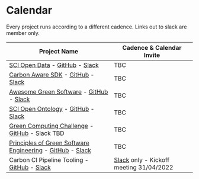 # Calendar
Every project runs according to a different cadence. Links out to slack are member only.

| Project Name                             | Cadence & Calendar Invite |
|------------------------------------------|---------|
| [SCI Open Data](https://greensoftware.foundation/projects/sci-open-data) - [GitHub](https://github.com/Green-Software-Foundation/sci-data) - [Slack](https://greensoftwarefdn.slack.com/archives/C02LW83D5CJ) | TBC     |
| [Carbon Aware SDK](https://greensoftware.foundation/projects/carbon-aware-sdk) - [GitHub](https://github.com/Green-Software-Foundation/carbon-aware-sdk) - [Slack](https://greensoftwarefdn.slack.com/archives/C02JRAV4QEP) | TBC     |
| [Awesome Green Software](https://greensoftware.foundation/projects/awesome-green-software) - [GitHub](https://github.com/Green-Software-Foundation/awesome-green-software) - [Slack](https://greensoftwarefdn.slack.com/archives/C02LHAW0KKQ) | TBC     |
| [SCI Open Ontology](https://greensoftware.foundation/projects/sci-open-ontology) - [GitHub](https://github.com/Green-Software-Foundation/SCI_open_ontology) - [Slack](https://greensoftwarefdn.slack.com/archives/C02T3NU896X) | TBC     |
| [Green Computing Challenge](https://greensoftware.foundation/projects/the-green-computing-grand-challenge-gc2) - [GitHub](https://github.com/Green-Software-Foundation/green-computing-grand-challenge) - Slack TBD | TBC     |
| [Principles of Green Software Engineering](https://greensoftware.foundation/projects/principles-of-green-software-engineering) - [GitHub](https://github.com/Green-Software-Foundation/green-software-principles) - [Slack](https://greensoftwarefdn.slack.com/archives/C036PLLATHC) | TBC     |
| Carbon CI Pipeline Tooling - [GitHub](https://github.com/Green-Software-Foundation/Carbon_CI_Pipeline_Tooling) - [Slack](https://greensoftwarefdn.slack.com/archives/C038YRLD2NN) | [Slack](https://greensoftwarefdn.slack.com/archives/C038YRLD2NN) only - Kickoff meeting 31/04/2022    |
